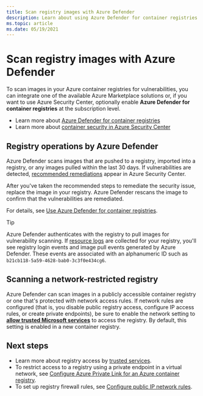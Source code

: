 ```yaml
---
title: Scan registry images with Azure Defender
description: Learn about using Azure Defender for container registries to scan images in your Azure container registries
ms.topic: article
ms.date: 05/19/2021
---
```


# Scan registry images with Azure Defender

To scan images in your Azure container registries for vulnerabilities, you can integrate one of the available Azure Marketplace solutions or, if you want to use Azure Security Center, optionally enable **Azure Defender for container registries** at the subscription level. 

* Learn more about [Azure Defender for container registries](../security-center/defender-for-container-registries-introduction.md)
* Learn more about [container security in Azure Security Center](../security-center/container-security.md)

## Registry operations by Azure Defender

Azure Defender scans images that are pushed to a registry, imported into a registry, or any images pulled within the last 30 days. If vulnerabilities are detected, [recommended remediations](../security-center/defender-for-container-registries-usage.md#view-and-remediate-findings) appear in Azure Security Center.

 After you've taken the recommended steps to remediate the security issue, replace the image in your registry. Azure Defender rescans the image to confirm that the vulnerabilities are remediated. 

For details, see [Use Azure Defender for container registries](../security-center/defender-for-container-registries-usage.md).

> [!TIP]
> Azure Defender authenticates with the registry to pull images for vulnerability scanning. If [resource logs](monitor-service-reference.md#resource-logs) are collected for your registry, you'll see registry login events and image pull events generated by Azure Defender. These events are associated with an alphanumeric ID such as `b21cb118-5a59-4628-bab0-3c3f0e434cg6`.

## Scanning a network-restricted registry

Azure Defender can scan images in a publicly accessible container registry or one that's protected with network access rules. If network rules are configured (that is, you disable public registry access, configure IP access rules, or create private endpoints), be sure to enable the network setting to [**allow trusted Microsoft services**](allow-access-trusted-services.md) to access the registry. By default, this setting is enabled in a new container registry.

## Next steps

* Learn more about registry access by [trusted services](allow-access-trusted-services.md).
* To restrict access to a registry using a private endpoint in a virtual network, see [Configure Azure Private Link for an Azure container registry](container-registry-private-link.md).
* To set up registry firewall rules, see [Configure public IP network rules](container-registry-access-selected-networks.md).
